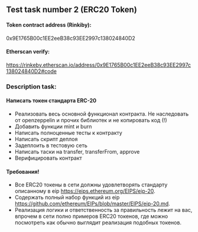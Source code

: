 ## Test task number 2 (ERC20 Token)

#### Token contract address (Rinkiby): 
0x9E1765B00c1EE2eeB38c93EE2997c138024840D2
#### Etherscan verify: 
https://rinkeby.etherscan.io/address/0x9E1765B00c1EE2eeB38c93EE2997c138024840D2#code


### Description task: 
#### Написать токен стандарта ERC-20
 - Реализовать весь основной функционал контракта. Не наследовать от openzeppelin и прочих библиотек и не      копировать код (!)
 - Добавить функции mint и burn
 - Написать полноценные тесты к контракту
 - Написать скрипт деплоя
 - Задеплоить в тестовую сеть
 - Написать таски на transfer, transferFrom, approve
 - Верифицировать контракт

#### Требования! 

- Все ERC20 токены в сети должны удовлетворять стандарту описанному в eip https://eips.ethereum.org/EIPS/eip-20.
- Содержать полный набор функций из eip https://github.com/ethereum/EIPs/blob/master/EIPS/eip-20.md.
- Реализация логики и ответственность за правильность лежит на вас, впрочем в сети полно примеров ERC20 токенов, где можно посмотреть как обычно выглядит реализация подобных токенов.


